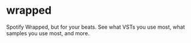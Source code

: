# wrapped
Spotify Wrapped, but for your beats. See what VSTs you use most, what samples you use most, and more.
